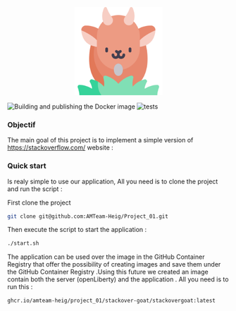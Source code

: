 

<p align="center">
  <img width="200" height="200" src=src/main/webapp/assets/img/goat.png>
</p> 



![Building and publishing the Docker image](https://github.com/AMTeam-Heig/Project_01/workflows/Building%20and%20publishing%20the%20Docker%20image/badge.svg) ![tests](https://github.com/AMTeam-Heig/Project_01/workflows/tests/badge.svg)

 
### Objectif
The main goal of this project is to implement a simple version of https://stackoverflow.com/ website :

### Quick start

Is realy simple to use our application, All you need is  to clone the project and run the script :

First clone the project 
```bash
git clone git@github.com:AMTeam-Heig/Project_01.git
```
Then execute  the script to start the application :
```bash
./start.sh
```

The application can be used over the image in the GitHub Container Registry that offer the possibility of creating images and save them under the GitHub Container Registry .Using this future we created an image contain both the server (openLiberty) and the application .
 All you need is to run this : 
 ```bash
ghcr.io/amteam-heig/project_01/stackover-goat/stackovergoat:latest
 ```
